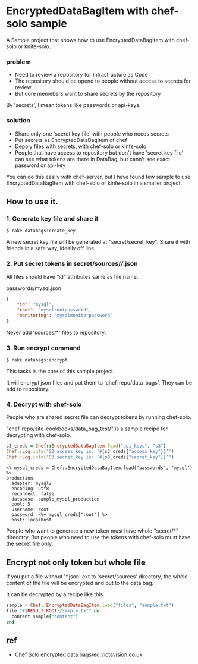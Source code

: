 # EncryptedDataBagItem with chef-solo sample

A Sample project that shows how to use EncryptedDataBagItem with chef-solo or knife-solo.

### problem

* Need to review a repository for Infrastructure as Code
* The repository should be opend to people without access to secrets for review 
* But core memebers want to share secrets by the repository

By 'secrets', I mean tokens like passwords or api-keys.

### solution

* Share only one 'sceret key file' with people who needs secrets
* Put secrets as EncryptedDataBagItem of chef
* Depoly files with secrets, with chef-solo or kinfe-solo
* People that have access to repository but don't have 'secret key file' can see what tokens are there in DataBag, but cann't see exact password or api-key

You can do this easily with chef-server, but I have found few sample to use EncryptedDataBagItem with chef-solo or kinfe-solo in a smaller project.

## How to use it.

### 1. Generate key file and share it

```
$ rake databags:create_key
```

A new secret key file will be generated at "secret/secret_key". Share it with friends in a safe way, ideally off line.

### 2. Put secret tokens in secret/sources/*/*.json

All files should have "id" attributes same as file name.

passwords/mysql.json
```json
{
    "id": "mysql", 
    "root": "mysqlrootpassword", 
    "monitoring": "mysqlmonitorpassword"
}
```

Never add 'sources/*' files to repository.

### 3. Run encrypt command

```
$ rake databags:encrypt
```

This tasks is the core of this sample project.

It will encrypt json files and put them to 'chef-repo/data_bags'. They can be add to repository.


### 4. Decrypt with chef-solo

People who are shared secret file can decrypt tokens by running chef-solo.

"chef-repo/site-cookbooks/data_bag_test/" is a sample recipe for decrypting with chef-solo.

```ruby
s3_creds = Chef::EncryptedDataBagItem.load("api_keys", "s3")
Chef::Log.info("S3 access_key is: ‘#{s3_creds["access_key"]}’")
Chef::Log.info("S3 secret_key is: ‘#{s3_creds["secret_key"]}’")
```

```erb
<% mysql_creds = Chef::EncryptedDataBagItem.load("passwords", "mysql") %>
production:
  adapter: mysql2
  encoding: utf8
  reconnect: false
  database: sample_mysql_production
  pool: 5
  username: root
  password: <%= mysql_creds["root"] %>
  host: localhost
```

People who want to generate a new token must have whole "secret/*" direcotry. But people who need to use the tokens with chef-solo must have the secret file only.

## Encrypt not only token but whole file

If you put a file without '*.json' ext to 'secret/sources' directory, the whole content of the file will be encrypted and put to the data bag.

It can be decrypted by a recipe like this.

```ruby
sample = Chef::EncryptedDataBagItem.load("files", "sample.txt")
file "#{RESULT_ROOT}/sample.txt" do
  content sample["content"]
end

```

## ref

* [Chef Solo encrypted data bags/ed.victavision.co.uk](http://ed.victavision.co.uk/blog/post/4-8-2012-chef-solo-encrypted-data-bags)









